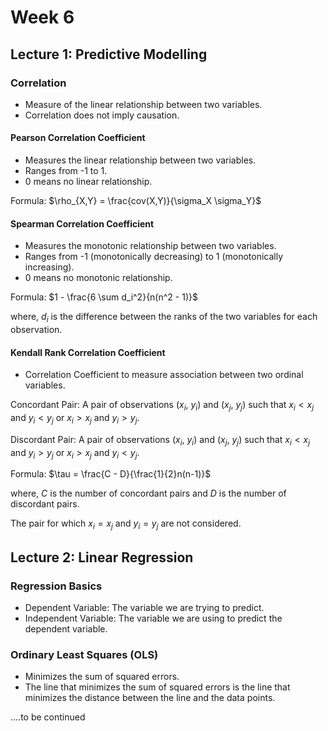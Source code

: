 # Week 6

## Lecture 1: Predictive Modelling

### Correlation

- Measure of the linear relationship between two variables.
- Correlation does not imply causation.

#### Pearson Correlation Coefficient

- Measures the linear relationship between two variables.
- Ranges from -1 to 1.
- 0 means no linear relationship.

Formula: $\rho_{X,Y} = \frac{cov(X,Y)}{\sigma_X \sigma_Y}$

#### Spearman Correlation Coefficient

- Measures the monotonic relationship between two variables.
- Ranges from -1 (monotonically decreasing) to 1 (monotonically increasing).
- 0 means no monotonic relationship.

Formula: $1 - \frac{6 \sum d_i^2}{n(n^2 - 1)}$

where, $d_i$ is the difference between the ranks of the two variables for each observation.

#### Kendall Rank Correlation Coefficient

- Correlation Coefficient to measure association between two ordinal variables.

Concordant Pair: A pair of observations ($x_i$, $y_i$) and ($x_j$, $y_j$) such that $x_i < x_j$ and $y_i < y_j$ or $x_i > x_j$ and $y_i > y_j$.

Discordant Pair: A pair of observations ($x_i$, $y_i$) and ($x_j$, $y_j$) such that $x_i < x_j$ and $y_i > y_j$ or $x_i > x_j$ and $y_i < y_j$.

Formula: $\tau = \frac{C - D}{\frac{1}{2}n(n-1)}$

where, $C$ is the number of concordant pairs and $D$ is the number of discordant pairs.

The pair for which $x_i = x_j$ and $y_i = y_j$ are not considered.

## Lecture 2: Linear Regression

### Regression Basics

- Dependent Variable: The variable we are trying to predict.
- Independent Variable: The variable we are using to predict the dependent variable.

### Ordinary Least Squares (OLS)

- Minimizes the sum of squared errors.
- The line that minimizes the sum of squared errors is the line that minimizes the distance between the line and the data points.

....to be continued
